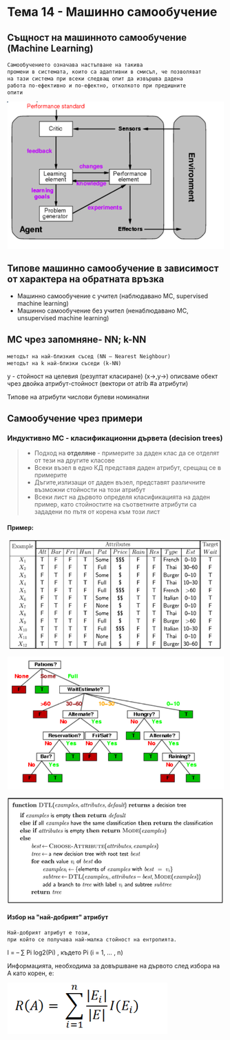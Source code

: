# Тема 14 - Машинно самообучение

## Същност на машинното самообучение (Machine Learning)
    Самообучението означава настъпване на такива
    промени в системата, които са адаптивни в смисъл, че позволяват
    на тази система при всеки следващ опит да извършва дадена
    работа по-ефективно и по-ефектно, отколкото при предишните
    опити

![alt text](images/image0.png)

## Типове машинно самообучение в зависимост от характера на обратната връзка

- Машинно самообучение с учител (наблюдавано МС,
supervised machine learning)
- Машинно самообучение без учител (ненаблюдавано МС,
unsupervised machine learning)

## МС чрез запомняне- NN; k-NN
    методът на най-близкия съсед (NN – Nearest Neighbour)
    методът на k най-близки съседи (k-NN)

y - стойност на целевия (резултат класиране)
(x->,y->) описваме обект чрез двойка атрибут-стойност (вектори от atrib #a атрибути)

Типове на атрибути
числови
булеви
номинални

## Самообучение чрез примери

### Индуктивно МС - класификационни дървета (decision trees)

> - Подход на **отделяне** - примерите за даден клас да се отделят от тези на другите класове
> - Всеки възел в едно КД представя даден атрибут, срещащ се в примерите
> - Дъгите,излизащи от даден възел, представят различните възможни стойности на този атрибут
> - Всеки лист на дървото определя класификацията на даден пример, като стойностите на съответните атрибути са зададени по пътя от корена към този лист

#### Пример:
![alt text](images/image2.png)

![alt text](images/tree.png)

![alt text](images/pseudo-code-tree.png)

#### Избор на "най-добрият" атрибут
    Най-добрият атрибут е този,
    при който се получава най-малка стойност на ентропията.

I = – ∑ Pi log2(Pi) , където Pi (i = 1, … , n)

Информацията, необходима за довършване на дървото след
избора на А като корен, е:

![alt text](images/equation.png)

